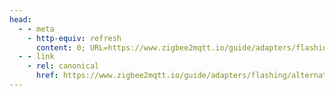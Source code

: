 ```yaml
---
head:
  - - meta
    - http-equiv: refresh
      content: 0; URL=https://www.zigbee2mqtt.io/guide/adapters/flashing/alternative_flashing_methods.html
  - - link 
    - rel: canonical
      href: https://www.zigbee2mqtt.io/guide/adapters/flashing/alternative_flashing_methods.html
---
```

